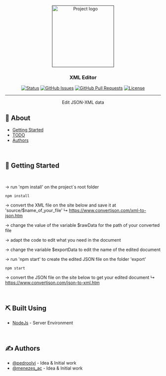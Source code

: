 <p align="center">
  <a href="" rel="noopener">
 <img width=200px height=200px src="https://i.pinimg.com/564x/13/49/73/134973ef7d32e91aca5f9d5c4530f6c9.jpg" alt="Project logo"></a>
</p>

<h3 align="center">XML Editor</h3>

<div align="center">

[![Status](https://img.shields.io/badge/status-active-success.svg)]()
[![GitHub Issues](https://img.shields.io/github/issues/pedroolvj/xml-converter.svg)](https://github.com/pedroolvj/xml-converter/issues)
[![GitHub Pull Requests](https://img.shields.io/github/issues-pr/pedroolvj/xml-converter.svg)](https://github.com/pedroolvj/xml-converter/pulls)
[![License](https://img.shields.io/badge/license-MIT-blue.svg)](/LICENSE)

</div>

---

<p align="center"> Edit JSON-XML data
    <br> 
</p>

## 📝 About

- [Getting Started](#getting_started)
- [TODO](https://github.com/pedroolvj/xml-converter/issues/1)
- [Authors](#authors)

<br>

## 🏁 Getting Started <a name = "getting_started"></a>
<br>

→ run 'npm install' on the project`s root folder
```
npm install
```

→ convert the XML file on the site below and save it at 'source/$name_of_your_file'
↳ https://www.convertjson.com/xml-to-json.htm

→ change the value of the variable $rawData for the path of your converted file

→ adapt the code to edit what you need in the document

→ change the variable $exportData to edit the name of the edited document

→ run 'npm start' to create the edited JSON file on the folder 'export'
```
npm start
```

→ convert the JSON file on the site below to get your edited document
↳ https://www.convertjson.com/json-to-xml.htm

<br>

## ⛏️ Built Using <a name = "built_using"></a>

- [NodeJs](https://nodejs.org/en/) - Server Environment

<br>

## ✍️ Authors <a name = "authors"></a>

- [@pedroolvj](https://github.com/pedroolvj) - Idea & Initial work
- [@menezes_ac](https://twitter.com/menezes_ac) - Idea & Initial work

